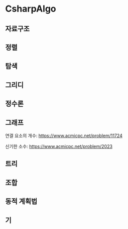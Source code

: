 # CsharpAlgo

## 자료구조

## 정렬

## 탐색

## 그리디

## 정수론

## 그래프

연결 요소의 개수: https://www.acmicpc.net/problem/11724

신기한 소수: https://www.acmicpc.net/problem/2023

## 트리

## 조합

## 동적 계획법

## 기
